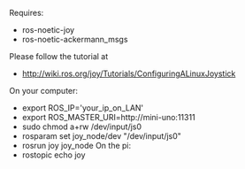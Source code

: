 Requires:
 - ros-noetic-joy
 - ros-noetic-ackermann_msgs

Please follow the tutorial at
 - http://wiki.ros.org/joy/Tutorials/ConfiguringALinuxJoystick

On your computer:
 - export ROS_IP='your_ip_on_LAN'
 - export ROS_MASTER_URI=http://mini-uno:11311
 - sudo chmod a+rw /dev/input/js0
 - rosparam set joy_node/dev "/dev/input/js0"
 - rosrun joy joy_node
On the pi:
 - rostopic echo joy

